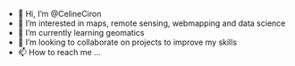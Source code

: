 - 👋 Hi, I’m @CelineCiron
- 👀 I’m interested in maps, remote sensing, webmapping and data science 
- 🌱 I’m currently learning geomatics
- 💞️ I’m looking to collaborate on projects to improve my skills 
- 📫 How to reach me ...

<!---
CelineCiron/CelineCiron is a ✨ special ✨ repository because its `README.md` (this file) appears on your GitHub profile.
You can click the Preview link to take a look at your changes.
--->

